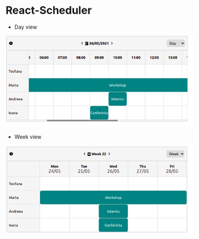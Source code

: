 # React-Scheduler

- Day view

![Screenshot](https://github.com/teofanaenachioiu/React-Scheduler/blob/main/img/scheduler1.png)

- Week view

![Screenshot](https://github.com/teofanaenachioiu/React-Scheduler/blob/main/img/scheduler2.png)
